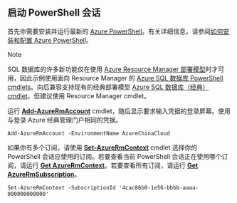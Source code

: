## 启动 PowerShell 会话

首先你需要安装并运行最新的 [Azure PowerShell](https://msdn.microsoft.com/zh-cn/library/mt619274.aspx)。有关详细信息，请参阅[如何安装和配置 Azure PowerShell](../articles/powershell-install-configure.md)。

>[!NOTE]
> SQL 数据库的许多新功能仅在使用 [Azure Resource Manager 部署模型](../articles/azure-resource-manager/resource-group-overview.md)时才可用，因此示例使用面向 Resource Manager 的 [Azure SQL 数据库 PowerShell cmdlets](https://msdn.microsoft.com/zh-cn/library/azure/mt574084.aspx)。向后兼容支持现有的经典部署模型 [Azure SQL 数据库（经典）cmdlet](https://msdn.microsoft.com/zh-cn/library/azure/dn546723.aspx)，但建议使用 Resource Manager cmdlet。

运行 [**Add-AzureRmAccount**](https://msdn.microsoft.com/zh-cn/library/mt619267.aspx) cmdlet，随后显示要求输入凭据的登录屏幕。使用与登录 Azure 经典管理门户相同的凭据。

```
Add-AzureRmAccount -EnvironmentName AzureChinaCloud
```

如果你有多个订阅，请使用 [**Set-AzureRmContext**](https://msdn.microsoft.com/zh-cn/library/mt619263.aspx) cmdlet 选择你的 PowerShell 会话应使用的订阅。若要查看当前 PowerShell 会话正在使用哪个订阅，请运行 [**Get AzureRmContext**](https://msdn.microsoft.com/zh-cn/library/mt619265.aspx)。若要查看所有订阅，请运行 [**Get AzureRmSubscription**](https://msdn.microsoft.com/zh-cn/library/mt619284.aspx)。

```
Set-AzureRmContext -SubscriptionId '4cac86b0-1e56-bbbb-aaaa-000000000000'
```

<!---HONumber=Mooncake_0912_2016-->